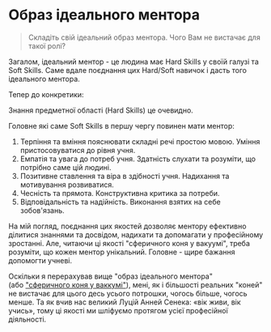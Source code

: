 # Образ ідеального ментора

> Складіть свій ідеальний образ ментора. Чого Вам не вистачає для такої ролі?

Загалом, ідеальний ментор - це людина має Hard Skills у своїй галузі та Soft Skills. Саме вдале поєднання цих Hard/Soft навичок і дасть того ідеального ментора.

Тепер до конкретики:

Знання предметної області (Hard Skills) це очевидно.

Головне які саме Soft Skills в першу чергу повинен мати ментор:

1. Терпіння та вміння пояснювати складні речі простою мовою. Уміння пристосовуватися до рівня учня. 
2. Емпатія та увага до потреб учня. Здатність слухати та розуміти, що потрібно саме цій людині.
3. Позитивне ставлення та віра в здібності учня. Надихання та мотивування розвиватися.
4. Чесність та прямота. Конструктивна критика за потреби.
5. Відповідальність та надійність. Виконання взятих на себе зобов'язань.

На мій погляд, поєднання цих якостей дозволяє ментору ефективно ділитися знаннями та досвідом, надихати та допомагати у професійному зростанні. Але, читаючи ці якості "сферичного коня у вакуумі", треба розуміти, що кожен ментор унікальний. Головне - щире бажання допомогти учневі.

Оскільки я перерахував вище "образ ідеального ментора" (або ["сферичного коня у ваккумі"](https://uk.wikipedia.org/wiki/%D0%A1%D1%84%D0%B5%D1%80%D0%B8%D1%87%D0%BD%D0%B0_%D0%BA%D0%BE%D1%80%D0%BE%D0%B2%D0%B0)), мені, як і більшості реальних "коней" не вистачає для цього десь усього потрошки, чогось більше, чогось менше. Та як вчив нас великий Луцій Анней Сенека: «вік живи, вік учись», тому ці якості ми шліфуємо протягом усієї професійної діяльності.
